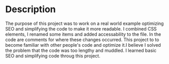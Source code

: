# Description
The purpose of this project was to work on a real world example optimizing SEO and simplifying the code to make it more readable. I combined CSS elements, I renamed some items and added accessability to the file. In the code are comments for where these changes occurred. This project to to become familiar with other people's code and optimize it.I believe I solved the problem that the code was too lengthy and muddled. I learned basic SEO and simplifying code throug this project.
